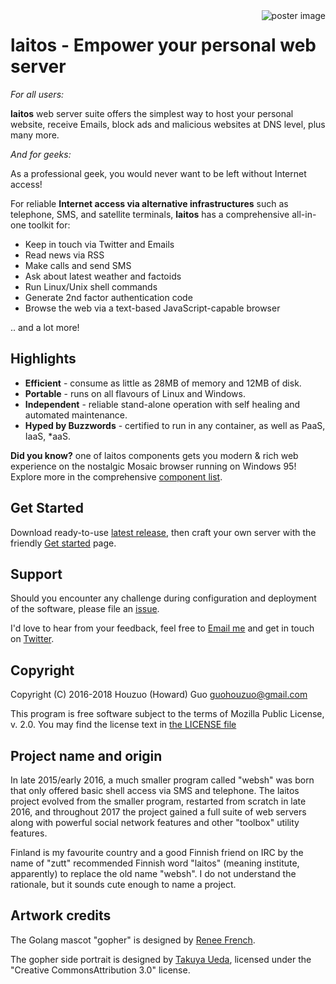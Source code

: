 <img src="https://raw.githubusercontent.com/HouzuoGuo/laitos/master/doc/cosmetic/poster.png" alt="poster image" align="right" />

# laitos - Empower your personal web server

_For all users:_

**laitos** web server suite offers the simplest way to host your personal website, receive Emails, block ads and
malicious websites at DNS level, plus many more. 

_And for geeks:_

As a professional geek, you would never want to be left without Internet access!

For reliable **Internet access via alternative infrastructures** such as telephone, SMS, and satellite terminals,
**laitos** has a comprehensive all-in-one toolkit for:

- Keep in touch via Twitter and Emails
- Read news via RSS
- Make calls and send SMS
- Ask about latest weather and factoids
- Run Linux/Unix shell commands
- Generate 2nd factor authentication code
- Browse the web via a text-based JavaScript-capable browser

.. and a lot more!

## Highlights

- **Efficient** - consume as little as 28MB of memory and 12MB of disk.
- **Portable** - runs on all flavours of Linux and Windows.
- **Independent** - reliable stand-alone operation with self healing and automated maintenance.
- **Hyped by Buzzwords** - certified to run in any container, as well as PaaS, IaaS, \*aaS.

**Did you know?** one of laitos components gets you modern & rich web experience on the nostalgic Mosaic browser running
on Windows 95! Explore more in the comprehensive [component list](https://github.com/HouzuoGuo/laitos/wiki/Component-list).

## Get Started
Download ready-to-use [latest release](https://github.com/HouzuoGuo/laitos/releases), then craft your own server with
the friendly [Get started](https://github.com/HouzuoGuo/laitos/wiki/Get-started) page.

## Support
Should you encounter any challenge during configuration and deployment of the software, please file an [issue](https://github.com/HouzuoGuo/laitos/issues).

I'd love to hear from your feedback, feel free to [Email me](mailto:guohouzuo@gmail.com) and get in touch on [Twitter](https://twitter.com/hzguo).

## Copyright
Copyright (C) 2016-2018 Houzuo (Howard) Guo <guohouzuo@gmail.com>

This program is free software subject to the terms of Mozilla Public License, v. 2.0. You may find the license text in
[the LICENSE file](https://github.com/HouzuoGuo/laitos/blob/master/LICENSE)

## Project name and origin
In late 2015/early 2016, a much smaller program called "websh" was born that only offered basic shell access via SMS and
telephone. The laitos project evolved from the smaller program, restarted from scratch in late 2016, and throughout
2017 the project gained a full suite of web servers along with powerful social network features and other "toolbox"
utility features.

Finland is my favourite country and a good Finnish friend on IRC by the name of "zutt" recommended Finnish word "laitos"
(meaning institute, apparently) to replace the old name "websh". I do not understand the rationale, but it
sounds cute enough to name a project.

## Artwork credits
The Golang mascot "gopher" is designed by [Renee French](http://reneefrench.blogspot.com).

The gopher side portrait is designed by [Takuya Ueda](https://twitter.com/tenntenn), licensed under the "Creative
CommonsAttribution 3.0" license.
